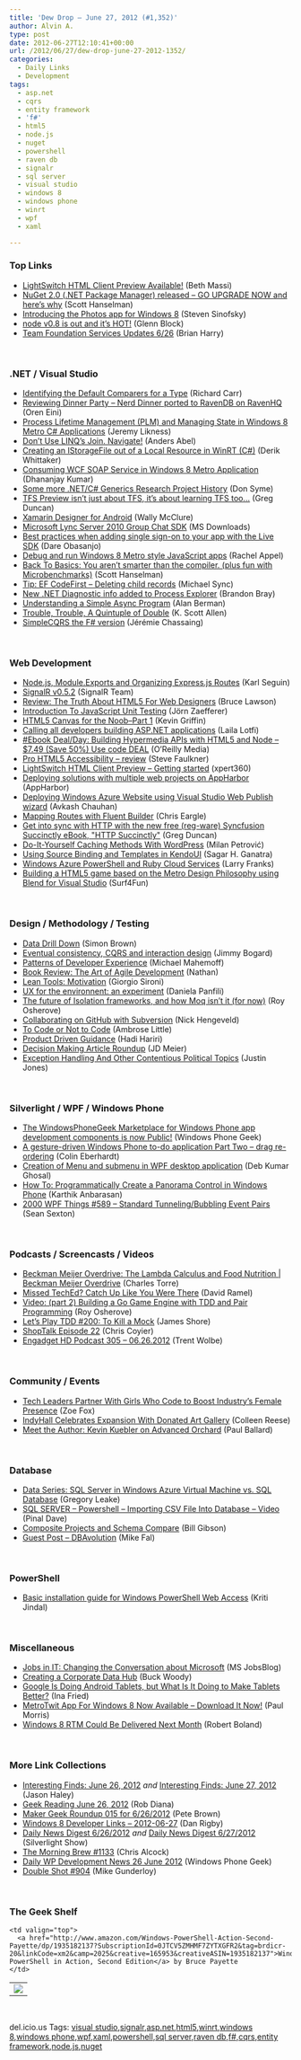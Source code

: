 ```yaml
---
title: 'Dew Drop – June 27, 2012 (#1,352)'
author: Alvin A.
type: post
date: 2012-06-27T12:10:41+00:00
url: /2012/06/27/dew-drop-june-27-2012-1352/
categories:
  - Daily Links
  - Development
tags:
  - asp.net
  - cqrs
  - entity framework
  - 'f#'
  - html5
  - node.js
  - nuget
  - powershell
  - raven db
  - signalr
  - sql server
  - visual studio
  - windows 8
  - windows phone
  - winrt
  - wpf
  - xaml

---
```

### <a name="top"></a>Top Links

  * [LightSwitch HTML Client Preview Available!][1] (Beth Massi)
  * [NuGet 2.0 (.NET Package Manager) released &#8211; GO UPGRADE NOW and here&#8217;s why][2] (Scott Hanselman)
  * [Introducing the Photos app for Windows 8][3] (Steven Sinofsky)
  * [node v0.8 is out and it’s HOT!][4] (Glenn Block)
  * [Team Foundation Services Updates 6/26][5] (Brian Harry)

&#160;

### <a name="dotnet"></a>.NET / Visual Studio

  * [Identifying the Default Comparers for a Type][6] (Richard Carr)
  * [Reviewing Dinner Party – Nerd Dinner ported to RavenDB on RavenHQ][7] (Oren Eini)
  * <a href="http://feedproxy.google.com/~r/CSharperImage/~3/qCncjr_0x0k/process-lifetime-management-plm-and.html" target="_blank">Process Lifetime Management (PLM) and Managing State in Windows 8 Metro C# Applications</a> (Jeremy Likness)
  * [Don’t Use LINQ’s Join. Navigate!][8] (Anders Abel)
  * [Creating an IStorageFile out of a Local Resource in WinRT (C#)][9] (Derik Whittaker)
  * [Consuming WCF SOAP Service in Windows 8 Metro Application][10] (Dhananjay Kumar)
  * [Some more .NET/C# Generics Research Project History][11] (Don Syme)
  * [TFS Preview isn&#8217;t just about TFS, it&#8217;s about learning TFS too&#8230;][12] (Greg Duncan)
  * [Xamarin Designer for Android][13] (Wally McClure)
  * [Microsoft Lync Server 2010 Group Chat SDK][14] (MS Downloads)
  * [Best practices when adding single sign-on to your app with the Live SDK][15] (Dare Obasanjo)
  * [Debug and run Windows 8 Metro style JavaScript apps][16] (Rachel Appel)
  * [Back To Basics: You aren&#8217;t smarter than the compiler. (plus fun with Microbenchmarks)][17] (Scott Hanselman)
  * [Tip: EF CodeFirst – Deleting child records][18] (Michael Sync)
  * [New .NET Diagnostic info added to Process Explorer][19] (Brandon Bray)
  * [Understanding a Simple Async Program][20] (Alan Berman)
  * [Trouble, Trouble, A Quintuple of Double][21] (K. Scott Allen)
  * <a href="http://thinkbeforecoding.com/post/2012/06/21/SimpleCQRS-the-F-version" target="_blank">SimpleCQRS the F# version</a> (Jérémie Chassaing)

&#160;

### <a name="web"></a>Web Development

  * [Node.js, Module.Exports and Organizing Express.js Routes][22] (Karl Seguin)
  * <a href="http://signalr.net/releases/" target="_blank">SignalR v0.5.2</a> (SignalR Team)
  * [Review: The Truth About HTML5 For Web Designers][23] (Bruce Lawson)
  * [Introduction To JavaScript Unit Testing][24] (Jörn Zaefferer)
  * [HTML5 Canvas for the Noob–Part 1][25] (Kevin Griffin)
  * [Calling all developers building ASP.NET applications][26] (Laila Lotfi)
  * <a href="http://feeds.oreilly.com/~r/oreilly/news/~3/WokSeuopaq8/0636920020530.do" target="_blank">#Ebook Deal/Day: Building Hypermedia APIs with HTML5 and Node &#8211; $7.49 (Save 50%) Use code DEAL</a> (O&#8217;Reilly Media)
  * [Pro HTML5 Accessibility – review][27] (Steve Faulkner)
  * [LightSwitch HTML Client Preview – Getting started][28] (xpert360)
  * [Deploying solutions with multiple web projects on AppHarbor][29] (AppHarbor)
  * [Deploying Windows Azure Website using Visual Studio Web Publish wizard][30] (Avkash Chauhan)
  * [Mapping Routes with Fluent Builder][31] (Chris Eargle)
  * [Get into sync with HTTP with the new free (reg-ware) Syncfusion Succinctly eBook, "HTTP Succinctly"][32] (Greg Duncan)
  * [Do-It-Yourself Caching Methods With WordPress][33] (Milan Petrović)
  * [Using Source Binding and Templates in KendoUI][34] (Sagar H. Ganatra)
  * [Windows Azure PowerShell and Ruby Cloud Services][35] (Larry Franks)
  * [Building a HTML5 game based on the Metro Design Philosophy using Blend for Visual Studio][36] (Surf4Fun)

&#160;

### <a name="design"></a>Design / Methodology / Testing

  * [Data Drill Down][37] (Simon Brown)
  * [Eventual consistency, CQRS and interaction design][38] (Jimmy Bogard)
  * [Patterns of Developer Experience][39] (Michael Mahemoff)
  * [Book Review: The Art of Agile Development][40] (Nathan)
  * [Lean Tools: Motivation][41] (Giorgio Sironi)
  * [UX for the environnent: an experiment][42] (Daniela Panfili)
  * [The future of Isolation frameworks, and how Moq isn&#8217;t it (for now)][43] (Roy Osherove)
  * [Collaborating on GitHub with Subversion][44] (Nick Hengeveld)
  * [To Code or Not to Code][45] (Ambrose Little)
  * [Product Driven Guidance][46] (Hadi Hariri)
  * [Decision Making Article Roundup][47] (JD Meier)
  * [Exception Handling And Other Contentious Political Topics][48] (Justin Jones)

&#160;

### <a name="silverlight"></a>Silverlight / WPF / Windows Phone

  * [The WindowsPhoneGeek Marketplace for Windows Phone app development components is now Public!][49] (Windows Phone Geek)
  * [A gesture-driven Windows Phone to-do application Part Two – drag re-ordering][50] (Colin Eberhardt)
  * [Creation of Menu and submenu in WPF desktop application][51] (Deb Kumar Ghosal)
  * [How To: Programmatically Create a Panorama Control in Windows Phone][52] (Karthik Anbarasan)
  * <a href="http://wpf.2000things.com/2012/06/27/589-standard-tunnelingbubbling-event-pairs" target="_blank">2000 WPF Things #589 – Standard Tunneling/Bubbling Event Pairs</a> (Sean Sexton)

&#160;

### <a name="podcasts"></a>Podcasts / Screencasts / Videos

  * [Beckman Meijer Overdrive: The Lambda Calculus and Food Nutrition | Beckman Meijer Overdrive][53] (Charles Torre)
  * [Missed TechEd? Catch Up Like You Were There][54] (David Ramel)
  * [Video: (part 2) Building a Go Game Engine with TDD and Pair Programming][55] (Roy Osherove)
  * [Let&#8217;s Play TDD #200: To Kill a Mock][56] (James Shore)
  * [ShopTalk Episode 22][57] (Chris Coyier)
  * [Engadget HD Podcast 305 &#8211; 06.26.2012][58] (Trent Wolbe)

&#160;

### <a name="events"></a>Community / Events

  * [Tech Leaders Partner With Girls Who Code to Boost Industry’s Female Presence][59] (Zoe Fox)
  * [IndyHall Celebrates Expansion With Donated Art Gallery][60] (Colleen Reese)
  * [Meet the Author: Kevin Kuebler on Advanced Orchard][61] (Paul Ballard)

&#160;

### <a name="sql"></a>Database

  * [Data Series: SQL Server in Windows Azure Virtual Machine vs. SQL Database][62] (Gregory Leake)
  * [SQL SERVER – Powershell – Importing CSV File Into Database – Video][63] (Pinal Dave)
  * [Composite Projects and Schema Compare][64] (Bill Gibson)
  * <a href="http://www.sqlservercentral.com/blogs/johnsansom/2012/06/27/guest-post-dbavolution/" target="_blank">Guest Post – DBAvolution</a> (Mike Fal)

&#160;

### <a name="ps"></a>PowerShell

  * [Basic installation guide for Windows PowerShell Web Access][65] (Kriti Jindal)

&#160;

### <a name="misc"></a>Miscellaneous

  * [Jobs in IT: Changing the Conversation about Microsoft][66] (MS JobsBlog)
  * [Creating a Corporate Data Hub][67] (Buck Woody)
  * [Google Is Doing Android Tablets, but What Is It Doing to Make Tablets Better?][68] (Ina Fried)
  * [MetroTwit App For Windows 8 Now Available – Download It Now!][69] (Paul Morris)
  * [Windows 8 RTM Could Be Delivered Next Month][70] (Robert Boland)

&#160;

### <a name="links"></a>More Link Collections

  * [Interesting Finds: June 26, 2012][71] _and_ [Interesting Finds: June 27, 2012][72] (Jason Haley)
  * [Geek Reading June 26, 2012][73] (Rob Diana)
  * [Maker Geek Roundup 015 for 6/26/2012][74] (Pete Brown)
  * [Windows 8 Developer Links – 2012-06-27][75] (Dan Rigby)
  * [Daily News Digest 6/26/2012][76] _and_&#160;<a href="http://feedproxy.google.com/~r/silverlightshow/~3/j8gDYhinVkc/Daily-News-Digest-6-27-2012.aspx" target="_blank">Daily News Digest 6/27/2012</a> (Silverlight Show)
  * [The Morning Brew #1133][77] (Chris Alcock)
  * [Daily WP Development News 26 June 2012][78] (Windows Phone Geek)
  * <a href="http://afreshcup.com/home/2012/6/27/double-shot-904.html" target="_blank">Double Shot #904</a> (Mike Gunderloy)

&#160;

### <a name="shelf"></a>The Geek Shelf

<table border="0" cellspacing="0" cellpadding="0">
  <tr>
    <td>
      <img data-recalc-dims="1" decoding="async" src="https://i0.wp.com/ecx.images-amazon.com/images/I/51Df92Bt-7L._SL160_.jpg?w=660" />
    </td>
    
    <td valign="top">
      <a href="http://www.amazon.com/Windows-PowerShell-Action-Second-Payette/dp/1935182137?SubscriptionId=0JTCV5ZMHMF7ZYTXGFR2&tag=brdicr-20&linkCode=xm2&camp=2025&creative=165953&creativeASIN=1935182137">Windows PowerShell in Action, Second Edition</a> by Bruce Payette
    </td>
  </tr>
</table>

&#160;

<div style="padding-bottom: 0px; margin: 0px; padding-left: 0px; padding-right: 0px; display: inline; float: none; padding-top: 0px" id="scid:0767317B-992E-4b12-91E0-4F059A8CECA8:62866c52-81df-4a9d-adb2-ee4531105dfb" class="wlWriterEditableSmartContent">
  del.icio.us Tags: <a href="http://del.icio.us/popular/visual+studio" rel="tag">visual studio</a>,<a href="http://del.icio.us/popular/signalr" rel="tag">signalr</a>,<a href="http://del.icio.us/popular/asp.net" rel="tag">asp.net</a>,<a href="http://del.icio.us/popular/html5" rel="tag">html5</a>,<a href="http://del.icio.us/popular/winrt" rel="tag">winrt</a>,<a href="http://del.icio.us/popular/windows+8" rel="tag">windows 8</a>,<a href="http://del.icio.us/popular/windows+phone" rel="tag">windows phone</a>,<a href="http://del.icio.us/popular/wpf" rel="tag">wpf</a>,<a href="http://del.icio.us/popular/xaml" rel="tag">xaml</a>,<a href="http://del.icio.us/popular/powershell" rel="tag">powershell</a>,<a href="http://del.icio.us/popular/sql+server" rel="tag">sql server</a>,<a href="http://del.icio.us/popular/raven+db" rel="tag">raven db</a>,<a href="http://del.icio.us/popular/f%23" rel="tag">f#</a>,<a href="http://del.icio.us/popular/cqrs" rel="tag">cqrs</a>,<a href="http://del.icio.us/popular/entity+framework" rel="tag">entity framework</a>,<a href="http://del.icio.us/popular/node.js" rel="tag">node.js</a>,<a href="http://del.icio.us/popular/nuget" rel="tag">nuget</a>
</div>

 [1]: http://blogs.msdn.com/b/bethmassi/archive/2012/06/26/lightswitch-html-client-preview-available.aspx
 [2]: http://feedproxy.google.com/~r/ScottHanselman/~3/8KfwCIFNO44/NuGet20NETPackageManagerReleasedGOUPGRADENOWAndHeresWhy.aspx
 [3]: http://blogs.msdn.com/b/b8/archive/2012/06/26/introducing-the-photos-app-for-windows-8.aspx
 [4]: http://feedproxy.google.com/~r/CodeBetter/~3/U89z3tJWUgg/
 [5]: http://blogs.msdn.com/b/bharry/archive/2012/06/26/team-foundation-services-updates-6-25.aspx
 [6]: http://feedproxy.google.com/~r/BlackwaspLatestAdditions/~3/fMoUXTdKCJs/RSSLanding.aspx
 [7]: http://feedproxy.google.com/~r/AyendeRahien/~3/zByx1JLB71Y/reviewing-dinner-party-ndash-nerd-dinner-ported-to-ravendb-on-ravenhq
 [8]: http://feeds.dzone.com/~r/zones/dotnet/~3/SuZfC6zJvd0/don%E2%80%99t-use-linq%E2%80%99s-join-navigate
 [9]: http://feedproxy.google.com/~r/Devlicious/~3/IYyEjQV0d2E/creating-an-istoragefile-out-of-a-local-resource-in-winrt-c.aspx
 [10]: http://debugmode.net/2012/06/27/consuming-wcf-soap-service-in-windows-8-metro-application/
 [11]: http://blogs.msdn.com/b/dsyme/archive/2012/06/26/some-more-net-c-generics-research-project-history.aspx
 [12]: http://coolthingoftheday.blogspot.com/2012/06/tfs-preview-isn-just-about-tfs-it-about.html
 [13]: http://visualstudiomagazine.com/articles/2012/06/26/xamarin-designer-for-android.aspx
 [14]: http://www.microsoft.com/en-us/download/details.aspx?id=23647&WT.mc_id=rss_alldownloads_all
 [15]: http://blogs.msdn.com/b/windowsappdev/archive/2012/06/26/best-practices-when-adding-single-sign-on-to-your-app-with-the-live-sdk.aspx
 [16]: http://feedproxy.google.com/~r/RachelAppel/~3/R3qVcV__sIo/debug-and-run-windows-8-metro-javascript-apps
 [17]: http://feedproxy.google.com/~r/ScottHanselman/~3/veDkUNX8z2s/BackToBasicsYouArentSmarterThanTheCompilerPlusFunWithMicrobenchmarks.aspx
 [18]: http://feedproxy.google.com/~r/MichaelSync/~3/kstPTLro58k/tip-ef-codefirst-deleting-child-records
 [19]: http://blogs.msdn.com/b/dotnet/archive/2012/06/26/new-net-diagnostic-info-added-to-process-explorer.aspx
 [20]: http://blogs.msdn.com/b/csharpfaq/archive/2012/06/26/understanding-a-simple-async-program.aspx
 [21]: http://odetocode.com/Blogs/scott/archive/2012/06/25/trouble-trouble-a-quintuple-of-double.aspx
 [22]: http://openmymind.net/NodeJS-Module-Exports-And-Organizing-Express-Routes
 [23]: http://feedproxy.google.com/~r/html5doctor/~3/jRwGnD380cE/
 [24]: http://coding.smashingmagazine.com/2012/06/27/introduction-to-javascript-unit-testing/
 [25]: http://our.componentone.com/2012/06/26/html5-canvas-for-the-noobpart-1/
 [26]: http://www.simple-talk.com/blogs/2012/06/26/calling-all-developers-building-asp-net-applications/
 [27]: http://www.paciellogroup.com/blog/2012/06/pro-html5-accessibility-review/
 [28]: http://xpert360.wordpress.com/2012/06/27/lightswitch-html-client-preview-getting-started
 [29]: http://blog.appharbor.com/2012/06/25/deploying-solutions-with-multiple-web-projects-on-appharbor
 [30]: http://feedproxy.google.com/~r/AvkashChauhansBlog/~3/EoPyLZmwyqA/deploying-windows-azure-website-using-visual-studio-web-publish-wizard.aspx
 [31]: http://www.kodefuguru.com/post/2012/06/27/Mapping-Routes-with-Fluent-Builder.aspx
 [32]: http://coolthingoftheday.blogspot.com/2012/06/get-into-sync-with-http-with-new-free.html
 [33]: http://www.smashingmagazine.com/2012/06/26/do-it-yourself-caching-methods-with-wordpress/
 [34]: http://feeds.dzone.com/~r/zones/css/~3/uayEEkpAxCs/using-source-binding-and
 [35]: http://blogs.msdn.com/b/silverlining/archive/2012/06/26/windows-azure-powershell-and-ruby-cloud-services.aspx
 [36]: http://feedproxy.google.com/~r/BuildingGamesBasedOnSilverlightAndExpressions/~3/_JzASj2xy7Q/building-a-html5-game-based-on-the-metro-design-philosophy-using-blend-for-visual-studio.aspx
 [37]: http://www.codingthearchitecture.com/2012/06/26/data_drill_down.html
 [38]: http://feedproxy.google.com/~r/LosTechies/~3/KvEDY1Y3PMg/
 [39]: http://softwareas.com/patterns-of-developer-experience
 [40]: http://www.codeproject.com/Articles/410949/Book-Review-The-Art-of-Agile-Development
 [41]: http://feeds.dzone.com/~r/zones/agile/~3/Ht2mO043xzM/lean-tools-motivation
 [42]: http://feedproxy.google.com/~r/PiyodesignTechBlog/~3/12jsN0mQeqA/
 [43]: http://feedproxy.google.com/~r/Iserializable/~3/lmzOswtHnss/the-future-of-isolation-frameworks-and-how-moq-isnt-it-for-n.html
 [44]: https://github.com/blog/1178-collaborating-on-github-with-subversion
 [45]: http://blogs.infragistics.com/blogs/ambrose_little/archive/2012/06/26/to-code-or-not-to-code.aspx
 [46]: http://hadihariri.com/2012/06/27/product-driven-guidance/
 [47]: http://feedproxy.google.com/~r/jmeier/~3/mclTjP8EnV4/decision-making-article-roundup.aspx
 [48]: http://geekswithblogs.net/TheCodeMonkey/archive/2012/06/26/exception-handling-and-other-contentious-political-topics.aspx
 [49]: http://feedproxy.google.com/~r/Windowsphonegeek/~3/AwFo80xKCPY/The-WindowsPhoneGeek-Marketplace-for-Windows-Phone-app-development-components-is-now-Public
 [50]: http://www.scottlogic.co.uk/blog/colin/2012/06/a-gesture-driven-windows-phone-todo-application-part-two-drag-re-ordering/
 [51]: http://www.codeproject.com/Articles/407547/Creation-of-Menu-and-submenu-in-WPF-desktop-applic
 [52]: http://mobile.dzone.com/articles/how-programmatically-create
 [53]: http://channel9.msdn.com/Series/Beckman-Meijer-Overdrive/Beckman-Meijer-Overdrive-The-Lambda-Calculus-and-Food-Nutrition
 [54]: http://visualstudiomagazine.com/blogs/data-driver/2012/06/missed-teched-catch-up-like-you-were-there.aspx
 [55]: http://feedproxy.google.com/~r/Iserializable/~3/tDkm6shrKm8/video-part-2-building-a-go-game-engine-with-tdd-and-pair-pro.html
 [56]: http://jamesshore.com/Blog/Lets-Play/Episode-200.html
 [57]: http://shoptalkshow.com/episodes/022-with-jessica-hische/
 [58]: http://www.engadget.com/2012/06/26/engadget-hd-podcast-305-06-26-2012/
 [59]: http://feedproxy.google.com/~r/Mashable/~3/hS1aloMnEMo/
 [60]: http://geekadelphia.com/2012/06/26/indyhall-celebrates-expansion-with-donated-art-gallery/
 [61]: http://blog.pluralsight.com/2012/06/26/meet-the-author-kevin-kuebler-on-advanced-orchard/
 [62]: http://blogs.msdn.com/b/windowsazure/archive/2012/06/26/data-series-sql-server-in-windows-azure-virtual-machine-vs-sql-database.aspx
 [63]: http://blog.sqlauthority.com/2012/06/27/sql-server-powershell-importing-csv-file-into-database-video/
 [64]: http://feedproxy.google.com/~r/ssdtblog/~3/4AsOHVQJekA/composite-projects-and-schema-compare.aspx
 [65]: http://blogs.msdn.com/b/powershell/archive/2012/06/27/windows-powershell-web-access-basic-installation-guide.aspx
 [66]: http://feeds.microsoftjobsblog.com/~r/MicrosoftJobsBlog/~3/X9ZlWMe7ry4/changing-the-conversation
 [67]: http://blogs.msdn.com/b/buckwoody/archive/2012/06/26/creating-a-corporate-data-hub.aspx
 [68]: http://allthingsd.com/20120626/google-is-doing-android-tablets-but-what-is-it-doing-to-make-tablets-better/
 [69]: http://feedproxy.google.com/~r/RedmondPie/~3/TVQT1C-cMFA/
 [70]: http://www.everything-microsoft.com/2012/06/26/windows-8-rtm-delivered-month/
 [71]: http://jasonhaley.com/blog/post.aspx?id=d51a86cd-d6a0-491b-90ca-d509cc3efcfe
 [72]: http://jasonhaley.com/blog/post.aspx?id=53eadc6b-5ad7-499f-86a8-2300bae7c93f
 [73]: http://feedproxy.google.com/~r/RegularGeek/~3/acIj1ZGFQYc/
 [74]: http://feedproxy.google.com/~r/PeteBrown/~3/JbFLN7qttk4/maker-geek-roundup-015-for-6-26-2012
 [75]: http://danrigby.com/2012/06/26/windows-8-developer-links-2012-06-27/
 [76]: http://feedproxy.google.com/~r/silverlightshow/~3/KcTU5tRxWag/Daily-News-Digest-6-26-2012.aspx
 [77]: http://feedproxy.google.com/~r/ReflectivePerspective/~3/wB7Fe3Sf-QQ/
 [78]: http://feedproxy.google.com/~r/Windowsphonegeek/~3/Z5jxTi_x9FE/daily-wp-development-news-26-june-2012